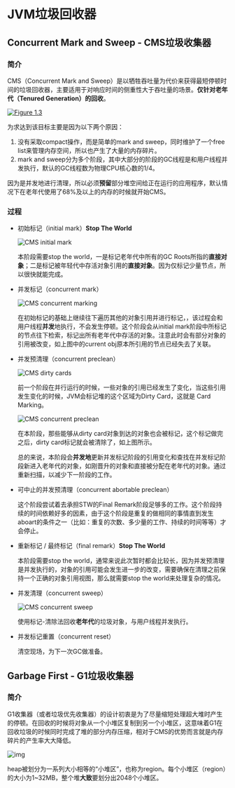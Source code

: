 # JVM垃圾回收器

## Concurrent Mark and Sweep - CMS垃圾收集器

### 简介

CMS（Concurrent Mark and Sweep）是以牺牲吞吐量为代价来获得最短停顿时间的垃圾回收器，主要适用于对响应时间的侧重性大于吞吐量的场景。**仅针对老年代（Tenured Generation）的回收**。

[![Figure 1.3](http://www.informit.com/content/images/chap1_9780133796827/elementLinks/01fig03.jpg)](javascript:popUp('/content/images/chap1_9780133796827/elementLinks/01fig03_alt.jpg'))

为求达到该目标主要是因为以下两个原因：

1. 没有采取compact操作，而是简单的mark and sweep，同时维护了一个free list来管理内存空间，所以也产生了大量的内存碎片。
2. mark and sweep分为多个阶段，其中大部分的阶段的GC线程是和用户线程并发执行，默认的GC线程数为物理CPU核心数的1/4。

因为是并发地进行清理，所以必须**预留**部分堆空间给正在运行的应用程序，默认情况下在老年代使用了68%及以上的内存的时候就开始CMS。



### 过程

- 初始标记（initial mark）**Stop The World**

  ![CMS initial mark](https://plumbr.eu/wp-content/uploads/2015/06/g1-06.png)

  本阶段需要stop the world，一是标记老年代中所有的GC Roots所指的**直接对象**；二是标记被年轻代中存活对象引用的**直接对象**。因为仅标记少量节点，所以很快就能完成。

- 并发标记（concurrent mark）

  ![CMS concurrent marking](https://plumbr.eu/wp-content/uploads/2015/06/g1-07.png)

  在初始标记的基础上继续往下遍历其他的对象引用并进行标记，，该过程会和用户线程**并发**地执行，不会发生停顿。这个阶段会从initial mark阶段中所标记的节点往下检索，标记出所有老年代中存活的对象。注意此时会有部分对象的引用被改变，如上图中的current obj原本所引用的节点已经失去了关联。

- 并发预清理（concurrent preclean）

  ![CMS dirty cards](https://plumbr.eu/wp-content/uploads/2015/06/g1-08.png)

  前一个阶段在并行运行的时候，一些对象的引用已经发生了变化，当这些引用发生变化的时候，JVM会标记堆的这个区域为Dirty Card，这就是 Card Marking。

  ![CMS concurrent preclean](https://plumbr.eu/wp-content/uploads/2015/06/g1-09.png)

  在本阶段，那些能够从dirty card对象到达的对象也会被标记，这个标记做完之后，dirty card标记就会被清除了，如上图所示。

  总的来说，本阶段会**并发地**更新并发标记阶段的引用变化和查找在并发标记阶段新进入老年代的对象，如刚晋升的对象和直接被分配在老年代的对象。通过重新扫描，以减少下一阶段的工作。

- 可中止的并发预清理（concurrent abortable preclean）

  这个阶段尝试着去承担STW的Final Remark阶段足够多的工作。这个阶段持续的时间依赖好多的因素，由于这个阶段是重复的做相同的事情直到发生aboart的条件之一（比如：重复的次数、多少量的工作、持续的时间等等）才会停止。

- 重新标记 / 最终标记（final remark）**Stop The World**

  本阶段需要stop the world，通常来说此次暂时都会比较长，因为并发预清理是并发执行的，对象的引用可能会发生进一步的改变，需要确保在清理之前保持一个正确的对象引用视图，那么就需要stop the world来处理复杂的情况。

- 并发清理（concurrent sweep）

  ![CMS concurrent sweep](https://plumbr.eu/wp-content/uploads/2015/06/g1-10.png)

  使用标记-清除法回收**老年代**的垃圾对象，与用户线程并发执行。

- 并发标记重置（concurrent reset）

  清空现场，为下一次GC做准备。



## Garbage First - G1垃圾收集器

### 简介

G1收集器（或者垃圾优先收集器）的设计初衷是为了尽量缩短处理超大堆时产生的停顿。在回收的时候将对象从一个小堆区复制到另一个小堆区，这意味着G1在回收垃圾的时候同时完成了堆的部分内存压缩，相对于CMS的优势而言就是内存碎片的产生率大大降低。

![img](http://www.oracle.com/webfolder/technetwork/tutorials/obe/java/G1GettingStarted/images/slide9.png)

heap被划分为一系列大小相等的“小堆区”，也称为region。每个小堆区（region）的大小为1~32MB，整个堆**大致**要划分出2048个小堆区。